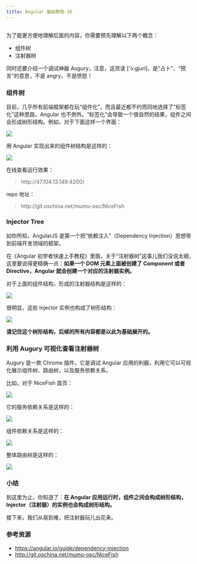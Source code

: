 ```yaml
---
title: Angular 基础教程-36
---
```

<article id="topicContainer" class="column_content"><h2 class="topic_title"></h2><div><p>为了能更方便地理解后面的内容，你需要预先理解以下两个概念：</p>
<ul>
<li>组件树</li>
<li>注射器树</li>
</ul>
<p>同时还要介绍一个调试神器 Augury，注意，这货读 ['ɔ:ɡjuri]，是“占卜”、“预言”的意思，不是 angry，不是愤怒！</p>
<h3 id="">组件树</h3>
<p>目前，几乎所有前端框架都在玩“组件化”，而且最近都不约而同地选择了“标签化”这种思路，Angular 也不例外。“标签化”会导致一个很自然的结果，组件之间会形成树形结构。例如，对于下面这样一个界面：</p>
<p><img src="https://images.gitbook.cn/d818c9a0-d25f-11e9-84ba-0bd4ba7d7fb3"></p>
<p>用 Angular 实现出来的组件树结构是这样的：</p>
<p><img src="https://images.gitbook.cn/e8783970-d25f-11e9-8d0f-6b56ebcd1907"></p>
<p>在线查看运行效果：</p>
<blockquote>
  <p>http://47.104.13.149:4200/</p>
</blockquote>
<p>repo 地址：</p>
<blockquote>
  <p>http://git.oschina.net/mumu-osc/NiceFish</p>
</blockquote>
<h3 id="injectortree">Injector Tree</h3>
<p>如你所知，AngularJS 是第一个把“依赖注入”（Dependency Injection）思想带到前端开发领域的框架。</p>
<p>在《Angular 初学者快速上手教程》里面，关于“注射器树”这事儿我们没说太细，这里要说得更精确一点：<strong>如果一个 DOM 元素上面被创建了 Component 或者 Directive，Angular 就会创建一个对应的注射器实例。</strong></p>
<p>对于上面的组件结构，形成的注射器结构是这样的：</p>
<p><img src="https://images.gitbook.cn/0292cfa0-d260-11e9-bcae-b7c2737c8da6"></p>
<p>很明显，这些 Injector 实例也构成了树形结构：</p>
<p><img src="https://images.gitbook.cn/092ae410-d260-11e9-8d0f-6b56ebcd1907"></p>
<p><strong>请记住这个树形结构，后续的所有内容都是以此为基础展开的。</strong></p>
<h3 id="augury">利用 Augury 可视化查看注射器树</h3>
<p>Augury 是一款 Chrome 插件，它是调试 Angular 应用的利器，利用它可以可视化展示组件树、路由树，以及服务依赖关系。</p>
<p>比如，对于 NiceFish 首页：</p>
<p><img src="https://images.gitbook.cn/3280b560-d260-11e9-b943-9d5bb2abdc80"></p>
<p>它的服务依赖关系是这样的：</p>
<p><img src="https://images.gitbook.cn/386c0f10-d260-11e9-84ba-0bd4ba7d7fb3"></p>
<p>组件依赖关系是这样的：</p>
<p><img src="https://images.gitbook.cn/3e258350-d260-11e9-b943-9d5bb2abdc80"></p>
<p>整体路由树是这样的：</p>
<p><img src="https://images.gitbook.cn/44e2fa10-d260-11e9-b943-9d5bb2abdc80"></p>
<h3 id="-1">小结</h3>
<p>到这里为止，你知道了：<strong>在 Angular 应用运行时，组件之间会构成树形结构，Injector（注射器）的实例也会构成树形结构。</strong></p>
<p>接下来，我们从易到难，把注射器玩儿出花来。</p>
<h3 id="-2">参考资源</h3>
<ul>
<li><a href="https://angular.io/guide/dependency-injection">https://angular.io/guide/dependency-injection</a></li>
<li><a href="http://git.oschina.net/mumu-osc/NiceFish">http://git.oschina.net/mumu-osc/NiceFish</a></li>
</ul></div></article>